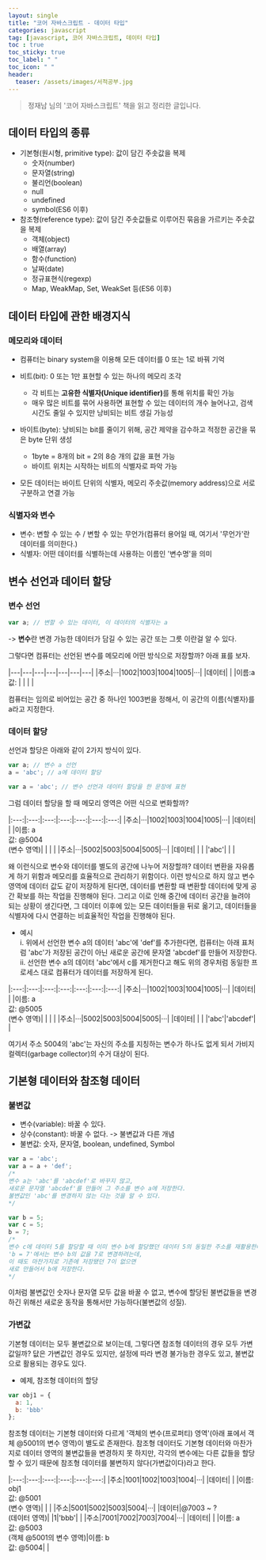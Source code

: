 ```yaml
---
layout: single
title: "코어 자바스크립트 - 데이터 타입"
categories: javascript
tag: [javascript, 코어 자바스크립트, 데이터 타입]
toc : true
toc_sticky: true
toc_label: " "
toc_icon: " " 
header:
  teaser: /assets/images/서적공부.jpg
---
```


> 정재남 님의 '코어 자바스크립트' 책을 읽고 정리한 글입니다.

## 데이터 타입의 종류

- 기본형(원시형, primitive type): 값이 담긴 주솟값을 복제 
  - 숫자(number)
  - 문자열(string)
  - 불리언(boolean)
  - null
  - undefined
  - symbol(ES6 이후)
- 참조형(reference type): 값이 담긴 주솟값들로 이루어진 묶음을 가르키는 주솟값을 복제
  - 객체(object)
  - 배열(array)
  - 함수(function)
  - 날짜(date)
  - 정규표현식(regexp)
  - Map, WeakMap, Set, WeakSet 등(ES6 이후)

## 데이터 타입에 관한 배경지식

### 메모리와 데이터

- 컴퓨터는 binary system을 이용해 모든 데이터를 0 또는 1로 바꿔 기억
- 비트(bit): 0 또는 1만 표현할 수 있는 하나의 메모리 조각
  - 각 비트는 <b>고유한 식별자(Unique identifier)</b>를 통해 위치를 확인 가능
  - 매우 많은 비트를 묶어 사용하면 표현할 수 있는 데이터의 개수 늘어나고, 검색 시간도 줄일 수 있지만 낭비되는 비트 생길 가능성

- 바이트(byte): 낭비되는 bit를 줄이기 위해, 공간 제약을 감수하고 적정한 공간을 묶은 byte 단위 생성
  - 1byte = 8개의 bit = 2의 8승 개의 값을 표현 가능
  - 바이트 위치는 시작하는 비트의 식별자로 파악 가능
- 모든 데이터는 바이트 단위의 식별자, 메모리 주솟값(memory address)으로 서로 구분하고 연결 가능

### 식별자와 변수 

- 변수: 변할 수 있는 수 / 변할 수 있는 무언가(컴퓨터 용어일 때, 여기서 '무언가'란 데이터를 의미한다.)
- 식별자: 어떤 데이터를 식별하는데 사용하는 이름인 '변수명'을 의미

## 변수 선언과 데이터 할당

### 변수 선언

```js
var a; // 변할 수 있는 데이터, 이 데이터의 식별자는 a
```
-> <b>변수</b>란 변경 가능한 데이터가 담길 수 있는 공간 또는 그릇 이란걸 알 수 있다.

그렇다면 컴퓨터는 선언된 변수를 메모리에 어떤 방식으로 저장할까? 아래 표를 보자.

|---|---|---|---|---|---|---|
|주소|···|1002|1003|1004|1005|···|
|데이터|   |   |이름:a<br>값: |   |   |   |

컴퓨터는 임의로 비어있는 공간 중 하나인 1003번을 정해서, 이 공간의 이름(식별자)를 a라고 지정한다. 

### 데이터 할당

선언과 할당은 아래와 같이 2가지 방식이 있다.

```js
var a; // 변수 a 선언
a = 'abc'; // a에 데이터 할당

var a = 'abc'; // 변수 선언과 데이터 할당을 한 문장에 표현
```

그럼 데이터 할당을 할 때 메모리 영역은 어떤 식으로 변화할까?


|:---:|:---:|:---:|:---:|:---:|:---:|:---:|
|주소|···|1002|1003|1004|1005|···|
|데이터|   |   |이름: a<br>값: @5004<br>(변수 영역)|   |   |   |
|주소|···|5002|5003|5004|5005|···|
|데이터|   |   |   |'abc'|   |   |

왜 이런식으로 변수와 데이터를 별도의 공간에 나누어 저장할까? 데이터 변환을 자유롭게 하기 위함과 메모리를 효율적으로 관리하기 위함이다. 이런 방식으로 하지 않고 변수 영역에 데이터 값도 같이 저장하게 된다면, 데이터를 변환할 때 변환할 데이터에 맞게 공간 확보를 하는 작업을 진행해야 된다. 그리고 이로 인해 중간에 데이터 공간을 늘려야 되는 상황이 생긴다면, 그 데이터 이후에 있는 모든 데이터들을 뒤로 옮기고, 데이터들을 식별자에 다시 연결하는 비효율적인 작업을 진행해야 된다.  

- 예시  
i. 위에서 선언한 변수 a의 데이터 'abc'에 'def'를 추가한다면, 컴퓨터는 아래 표처럼 'abc'가 저장된 공간이 아닌 새로운 공간에 문자열 'abcdef'를 만들어 저장한다.  
ii. 선언한 변수 a의 데이터 'abc'에서 c를 제거한다고 해도 위의 경우처럼 동일한 프로세스 대로 컴퓨터가 데이터를 저장하게 된다.

|:---:|:---:|:---:|:---:|:---:|:---:|:---:|
|주소|···|1002|1003|1004|1005|···|
|데이터|   |   |이름: a<br>값: @5005<br>(변수 영역)|   |   |   |
|주소|···|5002|5003|5004|5005|···|
|데이터|   |   |   |'abc'|'abcdef'|   |

여기서 주소 5004의 'abc'는 자신의 주소를 지칭하는 변수가 하나도 없게 되서 가비지 컬렉터(garbage collector)의 수거 대상이 된다.

## 기본형 데이터와 참조형 데이터

### 불변값

- 변수(variable): 바꿀 수 있다.
- 상수(constant): 바꿀 수 없다. -> 불변값과 다른 개념
- 불변값: 숫자, 문자열, boolean, undefined, Symbol

```js
var a = 'abc';
var a = a + 'def';
/*
변수 a는 'abc'를 'abcdef'로 바꾸지 않고, 
새로운 문자열 'abcdef'를 만들어 그 주소를 변수 a에 저장한다.
불변값인 'abc'를 변경하지 않는 다는 것을 알 수 있다.
*/

var b = 5;
var c = 5;
b = 7;
/* 
변수 c에 데이터 5를 할당할 때 이미 변수 b에 할당했던 데이터 5의 동일한 주소를 재활용한다. 
'b = 7'에서는 변수 b의 값을 7로 변경하려는데, 
이 때도 마찬가지로 기존에 저장됐던 7이 없으면 
새로 만들어서 b에 저장한다.
*/
```
이처럼 불변값인 숫자나 문자열 모두 값을 바꿀 수 없고, 변수에 할당된 불변값들을 변경하긴 위해선 새로운 동작을 통해서만 가능하다(불변값의 성질). 

### 가변값

기본형 데이터는 모두 불변값으로 보이는데, 그렇다면 참조형 데이터의 경우 모두 가변값일까? 닶은 가변값인 경우도 있지만, 설정에 따라 변경 불가능한 경우도 있고, 불변값으로 활용되는 경우도 있다.

- 예제, 참조형 데이터의 할당

```js
var obj1 = {
  a: 1,
  b: 'bbb'
};
```

참조형 데이터는 기본형 데이터와 다르게 '객체의 변수(프로퍼티) 영역'(아래 표에서 객체 @5001의 변수 영역)이 별도로 존재한다. 참조형 데이터도 기본형 데이터와 마찬가지로 데이터 영역의 불변값들을 변경하지 못 하지만, 각각의 변수에는 다른 값들을 할당할 수 있기 때문에 참조형 데이터를 불변하지 않다(가변값이다)라고 한다.

|:---:|:---:|:---:|:---:|:---:|:---:|
|주소|1001|1002|1003|1004|···|
|데이터|   |   |이름: obj1<br>값: @5001<br>(변수 영역)|   |   |
|주소|5001|5002|5003|5004|···|
|데이터|@7003 ~ ?<br>(데이터 영역)|   |1|'bbb'|   |
|주소|7001|7002|7003|7004|···|
|데이터|   |   |이름: a<br>값: @5003<br>(객체 @5001의 변수 영역)|이름: b<br>값: @5004|   |




